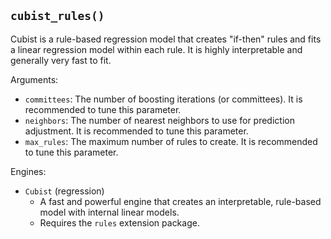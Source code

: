 ## `cubist_rules()`

Cubist is a rule-based regression model that creates "if-then" rules and fits a linear regression model within each rule. It is highly interpretable and generally very fast to fit.

Arguments:
* `committees`: The number of boosting iterations (or committees). It is recommended to tune this parameter.
* `neighbors`: The number of nearest neighbors to use for prediction adjustment. It is recommended to tune this parameter.
* `max_rules`: The maximum number of rules to create. It is recommended to tune this parameter.

Engines:
* `Cubist` (regression)
    - A fast and powerful engine that creates an interpretable, rule-based model with internal linear models.
    - Requires the `rules` extension package.

